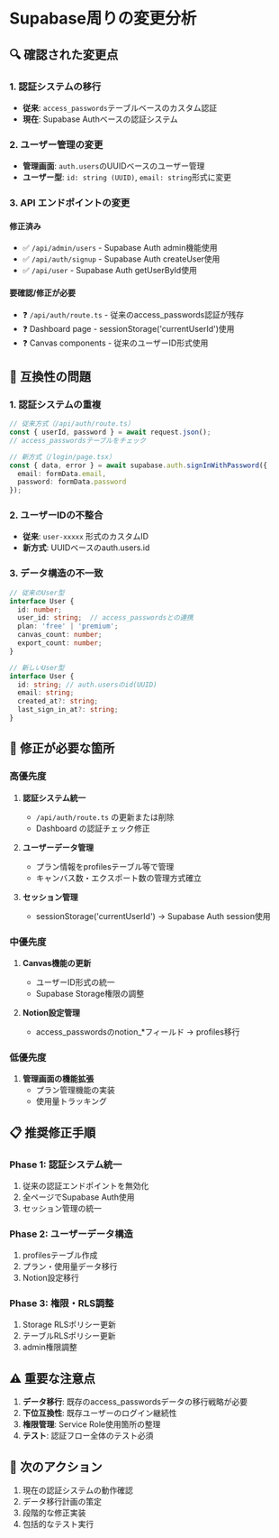 # Supabase周りの変更分析

## 🔍 確認された変更点

### 1. 認証システムの移行
- **従来**: `access_passwords`テーブルベースのカスタム認証
- **現在**: Supabase Authベースの認証システム

### 2. ユーザー管理の変更
- **管理画面**: `auth.users`のUUIDベースのユーザー管理
- **ユーザー型**: `id: string (UUID)`, `email: string`形式に変更

### 3. API エンドポイントの変更

#### 修正済み
- ✅ `/api/admin/users` - Supabase Auth admin機能使用
- ✅ `/api/auth/signup` - Supabase Auth createUser使用  
- ✅ `/api/user` - Supabase Auth getUserById使用

#### 要確認/修正が必要
- ❓ `/api/auth/route.ts` - 従来のaccess_passwords認証が残存
- ❓ Dashboard page - sessionStorage('currentUserId')使用
- ❓ Canvas components - 従来のユーザーID形式使用

## 🚨 互換性の問題

### 1. 認証システムの重複
```typescript
// 従来方式（/api/auth/route.ts）
const { userId, password } = await request.json();
// access_passwordsテーブルをチェック

// 新方式（/login/page.tsx）  
const { data, error } = await supabase.auth.signInWithPassword({
  email: formData.email,
  password: formData.password
});
```

### 2. ユーザーIDの不整合
- **従来**: `user-xxxxx` 形式のカスタムID
- **新方式**: UUIDベースのauth.users.id

### 3. データ構造の不一致
```typescript
// 従来のUser型
interface User {
  id: number;
  user_id: string;  // access_passwordsとの連携
  plan: 'free' | 'premium';
  canvas_count: number;
  export_count: number;
}

// 新しいUser型  
interface User {
  id: string; // auth.usersのid(UUID)
  email: string;
  created_at?: string;
  last_sign_in_at?: string;
}
```

## 🔧 修正が必要な箇所

### 高優先度
1. **認証システム統一**
   - `/api/auth/route.ts` の更新または削除
   - Dashboard の認証チェック修正

2. **ユーザーデータ管理**
   - プラン情報をprofilesテーブル等で管理
   - キャンバス数・エクスポート数の管理方式確立

3. **セッション管理**
   - sessionStorage('currentUserId') → Supabase Auth session使用

### 中優先度
1. **Canvas機能の更新**
   - ユーザーID形式の統一
   - Supabase Storage権限の調整

2. **Notion設定管理**
   - access_passwordsのnotion_*フィールド → profiles移行

### 低優先度
1. **管理画面の機能拡張**
   - プラン管理機能の実装
   - 使用量トラッキング

## 📋 推奨修正手順

### Phase 1: 認証システム統一
1. 従来の認証エンドポイントを無効化
2. 全ページでSupabase Auth使用
3. セッション管理の統一

### Phase 2: ユーザーデータ構造
1. profilesテーブル作成
2. プラン・使用量データ移行
3. Notion設定移行

### Phase 3: 権限・RLS調整
1. Storage RLSポリシー更新
2. テーブルRLSポリシー更新
3. admin権限調整

## ⚠️ 重要な注意点

1. **データ移行**: 既存のaccess_passwordsデータの移行戦略が必要
2. **下位互換性**: 既存ユーザーのログイン継続性
3. **権限管理**: Service Role使用箇所の整理
4. **テスト**: 認証フロー全体のテスト必須

## 🎯 次のアクション

1. 現在の認証システムの動作確認
2. データ移行計画の策定  
3. 段階的な修正実装
4. 包括的なテスト実行